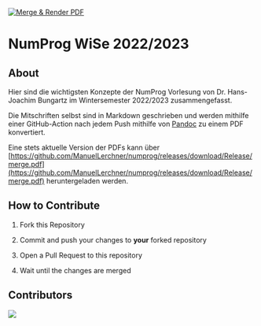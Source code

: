 [![Merge & Render PDF](https://github.com/ManuelLerchner/analysis/actions/workflows/render.yml/badge.svg)](https://github.com/ManuelLerchner/numprog/actions/workflows/render.yml)

# NumProg WiSe 2022/2023

## About

Hier sind die wichtigsten Konzepte der NumProg Vorlesung von Dr. Hans-Joachim Bungartz im Wintersemester 2022/2023 zusammengefasst.

Die Mitschriften selbst sind in Markdown geschrieben und werden mithilfe einer GitHub-Action nach jedem Push mithilfe von [Pandoc](https://pandoc.org/) zu einem PDF konvertiert.

Eine stets aktuelle Version der PDFs kann über [https://github.com/ManuelLerchner/numprog/releases/download/Release/merge.pdf](https://github.com/ManuelLerchner/numprog/releases/download/Release/merge.pdf) heruntergeladen werden.

## How to Contribute

1. Fork this Repository

2. Commit and push your changes to **your** forked repository

3. Open a Pull Request to this repository

4. Wait until the changes are merged

## Contributors

<a href="https://github.com/ManuelLerchner/numprog/graphs/contributors">
  <img src="https://contrib.rocks/image?repo=ManuelLerchner/numprog" />
</a>
